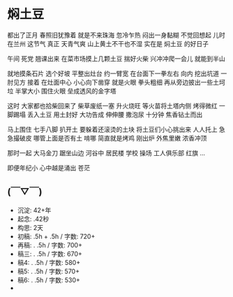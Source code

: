 # 焖土豆

都出了正月
春照旧犹豫着 就是不来珠海
忽冷乍热 闷出一身黏糊
不觉回想起 儿时在兰州
这节气 真正 天青气爽 
山上黄土不干也不湿
实在是 焖土豆 的好日子

午间 死党 翘课出来
在菜市场摸上几颗土豆 揣好火柴
兴冲冲爬一会儿 就能到半山

就地摸条石片 选个好坡 
平整出灶台 约一臂宽
在台面下一拳左右 向内 挖出坑道 一肘见方
接着 在灶面中心
小心向下凿穿 就是火眼 拳头粗细
再从旁边披出一些土坷垃 半掌大小
围住火眼 垒成透风的金字塔

这时 大家都也拾柴回来了
柴草废纸一塞 升火烧旺
等火苗将土塔内侧 烤得微红 
一脚踢塌 丢入土豆 用土封好
大功告成 伸伸腰 撒泡尿
十分钟 焦香钻土而出

马上围住 七手八脚 扒开土 
要躲着还滚烫的土块
将土豆们小心挑出来
人人托上 急急撮破皮 
哪管上面是否有土 啃哪
简直就是烤鸡 刚出炉 外焦里嫩 浓香冲顶

那时一起 大马金刀 踞坐山边
河谷中 居民楼 学校 操场 工人俱乐部 红旗 …

即便年纪小 心中越是涌出 苍茫


## (￣▽￣)

- 沉淀: 42+年
- 起念: .42秒
- 构思: 2天
- 初稿: .5h + .5h / 字数: 720+
- 再稿: . .5h / 字数: 700+
- 稿三: . .5h / 字数: 670+
- 稿4: . .5h / 字数: 580+
- 稿5: . .5h / 字数: 570+
- 稿6: . .5h / 字数: 530+
- 